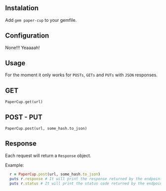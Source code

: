 Instalation
----

Add `gem paper-cup` to your gemfile.

Configuration
-----

None!!! Yeaaaah!

Usage
-----

For the moment it only works for `POSTs`, `GETs` and `PUTs` with `JSON` responses.

GET
----

`PaperCup.get(url)`

POST - PUT
----------

`PaperCup.post(url, some_hash.to_json)`


Response
---------
Each request will return a `Response` object.

Example:

```ruby
  r = PaperCup.post(url, some_hash.to_json)
  puts r.response # It will print the response returned by the endpoint
  puts r.status # It will print the status code returned by the endpoint
```
